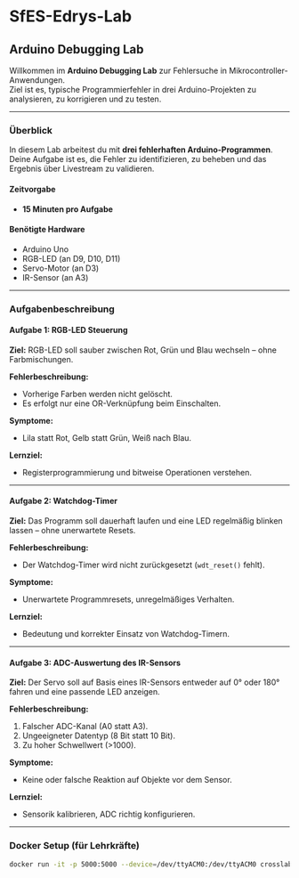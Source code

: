 # SfES-Edrys-Lab

## Arduino Debugging Lab

Willkommen im **Arduino Debugging Lab** zur Fehlersuche in Mikrocontroller-Anwendungen.  
Ziel ist es, typische Programmierfehler in drei Arduino-Projekten zu analysieren, zu korrigieren und zu testen.

---

### Überblick

In diesem Lab arbeitest du mit **drei fehlerhaften Arduino-Programmen**.  
Deine Aufgabe ist es, die Fehler zu identifizieren, zu beheben und das Ergebnis über Livestream zu validieren.

#### Zeitvorgabe
- **15 Minuten pro Aufgabe**

#### Benötigte Hardware
- Arduino Uno  
- RGB-LED (an D9, D10, D11)  
- Servo-Motor (an D3)  
- IR-Sensor (an A3)

---

### Aufgabenbeschreibung

#### Aufgabe 1: RGB-LED Steuerung

**Ziel:** RGB-LED soll sauber zwischen Rot, Grün und Blau wechseln – ohne Farbmischungen.

**Fehlerbeschreibung:**
- Vorherige Farben werden nicht gelöscht.
- Es erfolgt nur eine OR-Verknüpfung beim Einschalten.

**Symptome:**
- Lila statt Rot, Gelb statt Grün, Weiß nach Blau.

**Lernziel:**
- Registerprogrammierung und bitweise Operationen verstehen.

---

#### Aufgabe 2: Watchdog-Timer

**Ziel:** Das Programm soll dauerhaft laufen und eine LED regelmäßig blinken lassen – ohne unerwartete Resets.

**Fehlerbeschreibung:**
- Der Watchdog-Timer wird nicht zurückgesetzt (`wdt_reset()` fehlt).

**Symptome:**
- Unerwartete Programmresets, unregelmäßiges Verhalten.

**Lernziel:**
- Bedeutung und korrekter Einsatz von Watchdog-Timern.

---

#### Aufgabe 3: ADC-Auswertung des IR-Sensors

**Ziel:** Der Servo soll auf Basis eines IR-Sensors entweder auf 0° oder 180° fahren und eine passende LED anzeigen.

**Fehlerbeschreibung:**
1. Falscher ADC-Kanal (A0 statt A3).
2. Ungeeigneter Datentyp (8 Bit statt 10 Bit).
3. Zu hoher Schwellwert (>1000).

**Symptome:**
- Keine oder falsche Reaktion auf Objekte vor dem Sensor.

**Lernziel:**
- Sensorik kalibrieren, ADC richtig konfigurieren.

---

### Docker Setup (für Lehrkräfte)

```bash
docker run -it -p 5000:5000 --device=/dev/ttyACM0:/dev/ttyACM0 crosslab/edrys_pyxtermjs_arduino:latest

